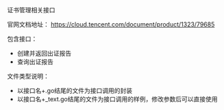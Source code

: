 证书管理相关接口

官网文档地址：
https://cloud.tencent.com/document/product/1323/79685

包含接口：
- 创建并返回出证报告
- 查询出证报告

文件类型说明：
- 以接口名+.go结尾的文件为接口调用的封装
- 以接口名+_text.go结尾的文件为接口调用的样例，修改参数后可以直接使用